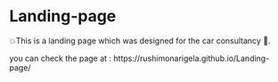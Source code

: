 # Landing-page
<p>
  💥This  is a landing page which was designed for the car consultancy 🚗. 
</p>
you can check the page at : https://rushimonarigela.github.io/Landing-page/
